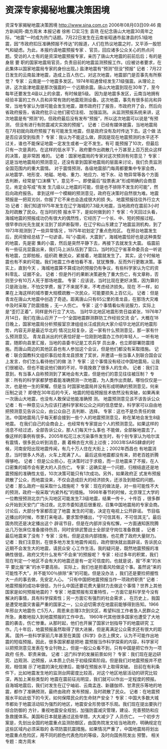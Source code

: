 # 资深专家揭秘地震决策困境

资深专家揭秘地震决策困境
http://www.sina.com.cn 2006年08月03日09:46 南方新闻网-南方周末
本报记者 徐彬 □实习生 袁珗
在纪念唐山大地震30周年之际，“地震”一时成为热门话题。7月22日发生在云南省昭通市盐津县的5.1级地 震，因“市政府扣压准确预报不传达”的报道，人们在热议地震之时，又平添一股怒气和疑虑。为此，本报约请地震预报专家 、官员，回应诸多公众关心的热点问题。受访的人士有的是资深地震预报专家，亲历了唐山大地震的前前后后；有的是身居
要 职的国家地震局官员，负责目前的地震监测预报工作。(应被访者要求，在此集体以国家地震局专家的身份出现。)
盐津地震有“预测”但没“预报”
记者：7月22日发生的云南盐津地震，造成上百人伤亡。对这次地震，地震部门是否事先有所察觉？
专家：云南是一个地震多发区。1974年昭通曾经发生7.1级强震。从理论上讲，这次盐津地震是那次强震的一 个远期余震。唐山大地震到现在30年了，至今每年还要发生4级以上的余震，有时候是5级。
因为是地震多发区，云南当地拥有经验丰富的工作人员和非常有效的地震观测设备。这次地震，事先有很多前兆和异 常，当地专家认为很可能会发生地震，跟市政府打了报告，市政府开了会，然后向省政府报告，省政府批示让他们密切注视、 加强监测。
从监测预报系统来讲，这次地震是有“预测”的，但政府最后没有发布“预报”，所以这次地震可以说是“有预测， 但没有进行有防震减灾实效的预报”。
记者：已经有媒体披露，当地地震局在7月初就向政府预报了有可能发生地震，但是政府没有及时传达下去。这个做 法是否应该受到指责？
专家：我认为不能这么做，原因是现在地震预测的水平还不过关，谁也不能保证地震一定发生或者一定不发生。有可 能预报了10次，但最后只有一次是真的。在这样的低水平下，政府要作出疏散几十万甚至上百万民众这样的决策，是非常困 难的。
记者：国家地震局的专家对这次预测有何意见？
专家：这是当地地震局的预测意见，还没有拿到国家地震局的层面来讨论，我们负责监测全国范围内的重大震情。
对于震情预测，各级地震部门每周都要集中专家会商，从地震学、地形变、地磁、地电、重力、地应力、地下水、动 物异常等各个方面去判断，经常是“口沫横飞”，意见不一。即使最后“投票表决”形成明确的会商意见，肯定会写成“有发 生几级以上地震的可能，但是也不排除不发生的可能”，然后向政府报告。
拿到这样一个模糊的预测意见，政府在决策时自然很为难。地震预报是一把双刃剑，你报了它不来也会造成很大的损 失。
地震预报往往外行立大功
记者：我们知道1975年发生在辽宁海城的7.3级大地震，当地政府在震前3小时及时疏散了民众。在当时的预 报水平下，是如何做到的？
专家：今天回过头看，海城地震的预报成功仍有很大的偶然性，它经历了一个长、中、短的预报过程。
很早李四光先生就关注到了郯庐断裂带，在辽宁和山东建立了地震监测机构，到了1973年观测到了一些异常情况 ，1975年初划定了重点危险区。
在邢台地震发生后，民间曾经总结了一句谚语，叫“小震闹，大震到”，海城地震恰好也是这种类型的地震，先是密 集的小震，然后是突然平静下去，再接下去就发生大震。
临震前有一些征兆显露出来，我们马上派队伍到了营口。当时的辽宁省革命委员会一听说有地震，立即拍板，组织疏 散民众，紧接着，地震就发生了。
其实，这个时候地震也有不来的可能。我们地震工作者怕看不准，犹犹豫豫，反而外行更敢决策。事实上，直到今天 ，海城地震算不算成功的预报仍有争议，有些科学家认为它的资料零乱、证据不全。
记者：但是外行的果断决策避免了重大伤亡，有文章称，否则至少有10万人死于那场地震。
专家：应该说，当时比现在更好决策，因为算的只是政治账，不怕交学费，报了不来就不来，不考虑经济损失。现在 不一样，如果在上海这样的城市要大规模疏散一次民众，可能要损失上百亿元。
记者：但是青龙在唐山大地震中创造了奇迹。距离唐山只有65公里的青龙县，在那场大灾难中及时采取了防震措施 ，无一人伤亡。
专家：这个事情看似有说服力，实际上是“歪打正着”，同样是外行立了大功。
当时华北地区地震形势日益紧张，1976年7月14日，我们在唐山召开了一个“全国地震群测群防工作经验交流 会”。大概在18日晚上，国家地震局分析预报室京津组组长汪成民向大家介绍华北地区的地震形势，内容无非是最近华北的 情况比较复杂，这一家有什么预测意见，那一家有什么预测意见。
青龙县派出的代表恰好是一位刚到地震办工作的年轻人，一听有地震，随即向县里汇报，当地的县委书记是工农兵学 员出身，也立即部署防震措施。而唐山周边的其他区县也有人参加这个会议，但是他们都没有采取措施。
记者：联合国教科文组织事后给青龙县颁发了奖状，并邀请一些当事人到联合国会议上发言，你们怎么看待他们的做 法？
专家：这个事情没有经过中国地震局，让我们很被动，但也不能说他们做的不对，毕竟挽救了很多人的生命。
记者：我们注意到，有当事人自称预测到了某地会有大震，但是他们的意见往往被压制？
专家：所有的科学家都梦想着能准确预测一次地震，为人类作出贡献。哪怕仅仅是一次，也是他一生的荣耀。但是当 时国家地震局并没有形成明确的预测意见，何来压制之说？
即使在30年后的今天，地震的短临预报技术依然没有突破，如果再来一次唐山大地震，也没有人敢保证他能准确预 测。
地震预测意见该不该告诉公众
记者：有一种意见认为应该打通科学家和公众之间的信息壁垒，科学家可以自由地把预测意见告诉公众，由公众自己 去判断、选择。
专家：这也不是负责任的做法。中国地震局几乎每天都会接到一些个人的地震预测意见，称在某地会发生8级地震。 在我们自己的会商会上，也经常有专家提出个人的预测意见。如果这样的消息不经过滤，全部告诉公众，那人们每天什么事也 不能做，全部躲地震去了。
像这样的事例有很多。2005年松花江水污染事件发生时，有个别专家认为哈尔滨有震情，很多民众听到消息，裹 着棉衣在大街上过夜；2003年SARS肆虐的时候，河南安阳出现地震传闻，有几十万人住在大街上；2002年西昌也 有地震消息，当时很多人外逃，火车上爬满了人。
最后这些地震都没有来，把老百姓折腾得够呛。
记者：但是公众担心，在决策时过于求稳，而一旦地震来了不报，在人口密集的城市会有更大的人员伤亡。
专家：这确实是一个问题，归根结底还是地震预报的准确性太低，10次决策可能只有1次成功。另外，如果政府正 式发布预报疏散了公众，而地震没来，不仅会造成巨大的经济损失，还涉及到赔偿的问题。
记者：那么政府一般采取什么措施呢？
专家：现在的做法是，对一些可能性不大的预测，政府一般采取“内紧外松”的措施。
1998年春节的时候，北京理工大学的一位教授预测北京门头沟地区可能发生7.3级地震，结果一传十，十传百 ，很多群众开始到天安门广场过夜。北京市委知道后很重视，召集中国地震局的专家会商。讨论后，大部分专家都否定了地震 发生的可能，决定在电视上公开辟谣。
节目临近播出的时候，市里打来电话，要求暂停播出，“宁可信其有，不可信其无”。最后国务院还是决定播出这个 辟谣节目，但是在内部并没有松懈，一方面通知医院腾出几万张床位准备接待伤员，同时安排武警战士全部坚守岗位准备救援 。
记者：最后地震来了没有？
专家：没有。但是这些内部措施，也花费了政府大量财力。
记者：我们注意到，在很多地方发生地震传闻后，政府很快就出面辟谣，告诉民众近期不会发生大的地震，请民众安 心工作生活。我的疑问是，既然地震预报的准确性很低，政府又凭什么发布“不会来”的预报呢？
专家：经过多年的积累，我们现在判定一个地区不会有大的地震还是有一定可信度的。也就是说，报“不来”的水平 要比报“来”的水平要高些。
实际上，我们也是担着风险做这个事。虽然说“来的可能性不大”，并不能100％排除“来”的可能。但是没办法 ，我们还是要捡把握性大一点的事去做，先安定人心。
“只有中国把地震预报当作一项政府职责”
记者：地震预报的成功率很低，为什么中国还要花费大量财力去做这个事情？世界上其他国家是如何预报地震的？
专家：地震预报有双重特性，一方面它是科学至今没有解决的事情，具有科学探索性；另一方面它有强烈的社会需求 。
在历史上，我国是遭受地震灾害最严重的国家之一，公众迫切需求在地震前能够得到告知。1966年邢台大地震伤 亡5万人，周恩来总理3次到灾区，希望科技工作者急人民群众之所急，勇敢地投入到地震预报的工作中去。
1960年代其他很多国家也遭受了大地震的袭击，伤亡惨重。从那时起，他们也开展了国家计划指导下的地震研究 工作。几十年后，地震预报虽然取得了很大进展，但是离满足公众需求还有很大的距离。
国外一些科学家前几年甚至在美国《科学》杂志上撰文，认为不可能作出地震的短临预报。因此，很多国家都是把地 震预报当作科学探索的内容，科学家可以把预测意见发表在专业刊物上，但是一般公众看不到，只有中国是把它作为一项政府 任务、职责来做。
记者：这门科学的发展前景如何？
专家：我们现在是边研究、边观测、边预报，从本质上仍处于初级探索阶段。但是我们对地震预报并不悲观，相信揭 示了地震的演化规律后，能够在预报水平上取得突破。
目前在有利条件下，比如地震发生地的监测台网密度比较高，对这个地区地层活动的研究比较深，再加上某些类型的 地震在震前征兆明显，我们就可以作出一定程度的预报。
自海城地震后，我们对发生在辽宁岫岩、云南孟连、新疆伽师、甘肃民乐等地的地震，都作了准确预测，最终由政府 发布预报，及时疏散了民众。
记者：在地震预报水平如此低下的今天，如何保障民众的生命财产安全？
专家：中国大多数大城市都处于地震活动较为强烈的地区，地震安全形势很不乐观。我们现在提出要执行综合防御的 方针，重视地震安全规划，加强防震减灾管理，建设、完善预防和应急救援体系。美国和日本就是通过这些举措，大大减少了 人员伤亡。
一个初步方案是，先划出全国的地震重点监测防御区，由国务院发文给当地政府，明确规定在这些区域内必须采取的 各项防震抗震措施。如果情况严重了，中国地震局将划出地震重点危险区，用不同的颜色代表危险的等级，及时向国务院发出 预警。
相关专题：南方周末 

